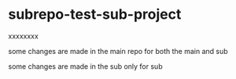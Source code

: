 # subrepo-test-sub-project

xxxxxxxx

some changes are made in the main repo for both the main and sub

some changes are made in the sub only for sub
